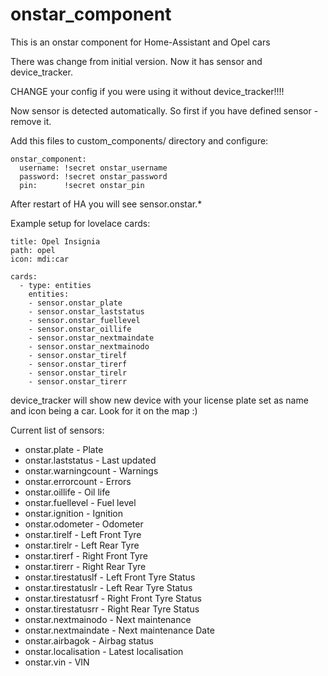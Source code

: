 # onstar_component
This is an onstar component for Home-Assistant and Opel cars

There was change from initial version. Now it has sensor and device_tracker.

CHANGE your config if you were using it without device_tracker!!!!

Now sensor is detected automatically. So first if you have defined sensor - remove it.

Add this files to custom_components/ directory and configure:

```
onstar_component:
  username: !secret onstar_username
  password: !secret onstar_password
  pin:      !secret onstar_pin
```

After restart of HA you will see sensor.onstar.\* 


Example setup for lovelace cards:

```
title: Opel Insignia
path: opel
icon: mdi:car 

cards:
  - type: entities
    entities:
    - sensor.onstar_plate
    - sensor.onstar_laststatus
    - sensor.onstar_fuellevel
    - sensor.onstar_oillife
    - sensor.onstar_nextmaindate
    - sensor.onstar_nextmainodo
    - sensor.onstar_tirelf
    - sensor.onstar_tirerf
    - sensor.onstar_tirelr
    - sensor.onstar_tirerr
```

device_tracker will show new device with your license plate set as name and icon being a car. Look for it on the map :)

Current list of sensors:
- onstar.plate - Plate
- onstar.laststatus - Last updated
- onstar.warningcount - Warnings
- onstar.errorcount - Errors
- onstar.oillife - Oil life
- onstar.fuellevel - Fuel level
- onstar.ignition - Ignition
- onstar.odometer - Odometer
- onstar.tirelf - Left Front Tyre
- onstar.tirelr - Left Rear Tyre
- onstar.tirerf - Right Front Tyre
- onstar.tirerr - Right Rear Tyre
- onstar.tirestatuslf - Left Front Tyre Status
- onstar.tirestatuslr - Left Rear Tyre Status
- onstar.tirestatusrf - Right Front Tyre Status
- onstar.tirestatusrr - Right Rear Tyre Status
- onstar.nextmainodo - Next maintenance
- onstar.nextmaindate - Next maintenance Date
- onstar.airbagok - Airbag status
- onstar.localisation - Latest localisation
- onstar.vin - VIN
